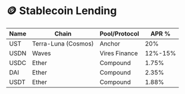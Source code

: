 # 🪙 Stablecoin Lending

| Name | Chain               | Pool/Protocol | APR %   |
| ---- | ------------------- | ------------- | ------- |
| UST  | Terra-Luna (Cosmos) | Anchor        | 20%     |
| USDN | Waves               | Vires Finance | 12%-15% |
| USDC | Ether               | Compound      | 1.75%   |
| DAI  | Ether               | Compound      | 2.35%   |
| USDT | Ether               | Compound      | 1.88%   |
